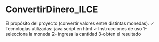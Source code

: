 # ConvertirDinero_ILCE
El propósito del proyecto (convertir valores entre distintas monedas).
✓ Tecnologías utilizadas: java script en html
✓ Instrucciones de uso
1-selecciona la moneda
2- ingresa la cantidad
3-obten el resultado